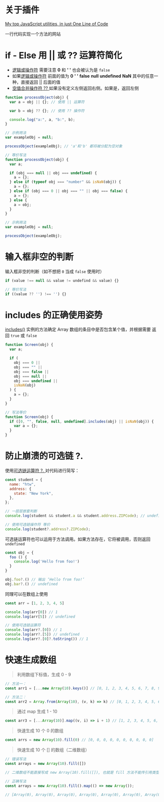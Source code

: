 # 关于插件

 [My top JavaScript utilities, in just One Line of Code](https://phuoc.ng/collection/1-loc/)

一行代码实现一个方法的网站



# if - Else 用 || 或 ?? 运算符简化

* [逻辑或操作符](https://github.com/htllog/StudyNotes/blob/main/JavaScript/%E9%80%BB%E8%BE%91%E6%88%96.md) 需要注意 **0** 和 **' '** 也会被认为是 `false`
* 如果[逻辑或操作符](https://github.com/htllog/StudyNotes/blob/main/JavaScript/%E9%80%BB%E8%BE%91%E6%88%96.md) 前面的值为 **0** **' '** **false** **null** **undefined** **NaN** 其中的任意一种，直接返回 [||](https://github.com/htllog/StudyNotes/blob/main/JavaScript/%E9%80%BB%E8%BE%91%E6%88%96.md) 后面的值
* [空值合并操作符 ?? ](https://github.com/htllog/StudyNotes/blob/main/JavaScript/%E7%A9%BA%E5%80%BC%E5%90%88%E5%B9%B6%E8%BF%90%E7%AE%97%E7%AC%A6.md) 如果没有定义左侧返回右侧。如果是，返回左侧

```js
function processObject(obj) {
  var a = obj || {}; // 使用 || 运算符

  var b = obj ?? {}; // 使用 ?? 操作符

  console.log("a:", a, "b:", b);
}

// 示例用法
var exampleObj = null;

processObject(exampleObj); // 'a'和'b' 都将被分配为空对象

// 等价写法
function processObject(obj) {
  var a;

  if (obj === null || obj === undefined) {
    a = {};
  } else if (typeof obj === "number" && isNaN(obj)) {
    a = {};
  } else if (obj === 0 || obj === "" || obj === false) {
    a = {};
  } else {
    a = obj;
  }
}

// 示例用法
var exampleObj = null;

processObject(exampleObj);

```



# 输入框非空的判断

输入框非空的判断（如不想把 `0` 当成 `false` 使用时）

```js
if (value !== null && value != undefind && value) {}

// 等价写法
if ((value ?? '') !== '') {}
```



# includes 的正确使用姿势

[includes()](https://developer.mozilla.org/en-US/docs/Web/JavaScript/Reference/Global_Objects/Array/includes) 实例的方法确定 Array 数组的条目中是否包含某个值，并根据需要 返回 `true` 或 `false`

```js
function Screen(obj) {
  var a;

  if (
    obj === 0 ||
    obj === "" ||
    obj === false ||
    obj === null ||
    obj === undefined ||
    isNaN(obj)
  ) {
    a = {};
  }
}

// 写法等价
function Screen(obj) {
  if ([0, "", false, null, undefined].includes(obj) || isNaN(obj)) {
    var a = {};
  }
}
```



# 防止崩溃的可选链 ?.

使用[可选链运算符 ?. ](https://github.com/htllog/StudyNotes/blob/main/JavaScript/%E5%8F%AF%E9%80%89%E9%93%BE%E8%BF%90%E7%AE%97%E7%AC%A6.md)对代码进行简写：

```javascript
const student = {
  name: "htw",
  address: {
    state: "New York",
  },
};

// 一层层嵌套判断
console.log(student && student.a && student.address.ZIPCode); // undefind

// 使用可选链操作符 等价
console.log(student?.address?.ZIPCode);
```

可选链运算符也可以运用于方法调用。如果方法存在，它将被调用，否则返回 `undefined`

```javascript
const obj = {
  foo () {
    console.log('Hello from foo!')
  }
}

obj.foo?.() // 输出 ‘Hello from foo!’
obj.bar?.() // undefined
```

同理可以在数组上使用

```javascript
const arr = [1, 2, 3, 4, 5]

console.log(arr[0]) // 1
console.log(arr[5]) // undefined

// 使用可选链运算符
console.log(arr?.[0]) // 1
console.log(arr?.[5]) // undefined
console.log(arr?.[0]?.toString()) // 1
```



# 快速生成数组

> 利用数组下标值，生成 0 - 9

```javascript
// 方法一：
const arr1 = [...new Array(10).keys()] // [0, 1, 2, 3, 4, 5, 6, 7, 8, 9]

// 方法二：
const arr2 = Array.from(Array(10), (v, k) => k) // [0, 1, 2, 3, 4, 5, 6, 7, 8, 9]
```

> 通过 map 生成 1 - 10

```javascript
const arr3 = [...Array(10)].map((v, i) => i + 1) // [1, 2, 3, 4, 5, 6, 7, 8, 9, 10]
```

> 快速生成 10 个 0 的数组

```javascript
const arrs = new Array(10).fill(0) // [0, 0, 0, 0, 0, 0, 0, 0, 0, 0]
```

> 快速生成 10 个 [] 的数组（二维数组）

```javascript
// 错误写法
const arrays = new Array(10).fill([]) 

// 二维数组不能直接写成 new Array(10).fill([]), 也就是 fill 方法不能传引用类型的值，[] 换成 new Array() 也不行. 因为 fill 里传入引用类型值会导致每一个数组都指向同一个地址，改变一个数据的时候其他数据也会随之改变

// 正确写法
const arrays = new Array(10).fill().map(() => new Array());

// [Array(0), Array(0), Array(0), Array(0), Array(0), Array(0), Array(0), Array(0), Array(0), Array(0)]
```



